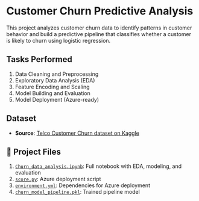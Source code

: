 # Customer Churn Predictive Analysis

This project analyzes customer churn data to identify patterns in customer behavior and build a predictive pipeline that classifies whether a customer is likely to churn using logistic regression.

## Tasks Performed

1. Data Cleaning and Preprocessing  
2. Exploratory Data Analysis (EDA)  
3. Feature Encoding and Scaling  
4. Model Building and Evaluation  
5. Model Deployment (Azure-ready)

## Dataset

- **Source**: [Telco Customer Churn dataset on Kaggle](https://www.kaggle.com/datasets/blastchar/telco-customer-churn)

## 🔧 Project Files

1. [`Churn_data_analysis.ipynb`](Churn_data_analysis.ipynb): Full notebook with EDA, modeling, and evaluation  
2. [`score.py`](score.py): Azure deployment script  
3. [`environment.yml`](environment.yml): Dependencies for Azure deployment  
4. [`churn_model_pipeline.pkl`](churn_model_pipeline.pkl): Trained pipeline model 

